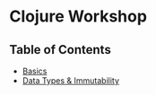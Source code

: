 # Clojure Workshop

## Table of Contents

- [Basics](docs/basics.md)
- [Data Types & Immutability](docs/data-types.md)
